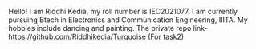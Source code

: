Hello! I am Riddhi Kedia, my roll number is IEC2021077. I am currently pursuing Btech in Electronics and Communication Engineering, IIITA. My hobbies include dancing and painting.
The private repo link- https://github.com/Riddhikedia/Turquoise
(For task2)